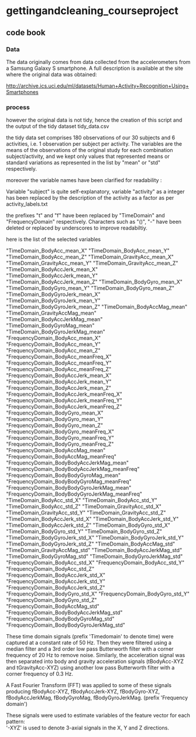 # gettingandcleaning_courseproject
## code book

### Data
The data originally comes from data collected from the accelerometers from a Samsung Galaxy S smartphone. A full description is available at the site where the original data was obtained:

http://archive.ics.uci.edu/ml/datasets/Human+Activity+Recognition+Using+Smartphones

### process
however the original data is not tidy, hence the creation of this script and the output of the tidy dataset tidy_data.csv

the tidy data set comprises 180 observations of our 30 subjects and 6 activities, i.e. 1 observation per subject per activity. The variables are the means of the observations of the original study for each combination subject/activity, and we kept only values that represented means or standard variations as represented in the list by "mean" or "std" respectively.

moreover the variable names have been clarified for readability :

Variable "subject" is quite self-explanatory, variable "activity" as a integer has been replaced by the description of the activity as a factor as per activity_labels.txt

the prefixes "t" and "f" have been replaced by "TimeDomain" and "FrequencyDomain" respectively.
Characters such as "()", "-" have been deleted or replaced by underscores to improve readabiltiy.

here is the list of the selected variables
                                 
 "TimeDomain_BodyAcc_mean_X"                    "TimeDomain_BodyAcc_mean_Y"                   
 "TimeDomain_BodyAcc_mean_Z"                    "TimeDomain_GravityAcc_mean_X"                
 "TimeDomain_GravityAcc_mean_Y"                 "TimeDomain_GravityAcc_mean_Z"                
 "TimeDomain_BodyAccJerk_mean_X"                "TimeDomain_BodyAccJerk_mean_Y"               
 "TimeDomain_BodyAccJerk_mean_Z"                "TimeDomain_BodyGyro_mean_X"                  
 "TimeDomain_BodyGyro_mean_Y"                   "TimeDomain_BodyGyro_mean_Z"                  
 "TimeDomain_BodyGyroJerk_mean_X"               "TimeDomain_BodyGyroJerk_mean_Y"              
 "TimeDomain_BodyGyroJerk_mean_Z"               "TimeDomain_BodyAccMag_mean"                  
 "TimeDomain_GravityAccMag_mean"                "TimeDomain_BodyAccJerkMag_mean"              
 "TimeDomain_BodyGyroMag_mean"                  "TimeDomain_BodyGyroJerkMag_mean"             
 "FrequencyDomain_BodyAcc_mean_X"               "FrequencyDomain_BodyAcc_mean_Y"              
 "FrequencyDomain_BodyAcc_mean_Z"               "FrequencyDomain_BodyAcc_meanFreq_X"          
 "FrequencyDomain_BodyAcc_meanFreq_Y"           "FrequencyDomain_BodyAcc_meanFreq_Z"          
 "FrequencyDomain_BodyAccJerk_mean_X"           "FrequencyDomain_BodyAccJerk_mean_Y"          
 "FrequencyDomain_BodyAccJerk_mean_Z"           "FrequencyDomain_BodyAccJerk_meanFreq_X"      
 "FrequencyDomain_BodyAccJerk_meanFreq_Y"       "FrequencyDomain_BodyAccJerk_meanFreq_Z"      
 "FrequencyDomain_BodyGyro_mean_X"              "FrequencyDomain_BodyGyro_mean_Y"             
 "FrequencyDomain_BodyGyro_mean_Z"              "FrequencyDomain_BodyGyro_meanFreq_X"         
 "FrequencyDomain_BodyGyro_meanFreq_Y"          "FrequencyDomain_BodyGyro_meanFreq_Z"         
 "FrequencyDomain_BodyAccMag_mean"              "FrequencyDomain_BodyAccMag_meanFreq"         
 "FrequencyDomain_BodyBodyAccJerkMag_mean"      "FrequencyDomain_BodyBodyAccJerkMag_meanFreq" 
 "FrequencyDomain_BodyBodyGyroMag_mean"         "FrequencyDomain_BodyBodyGyroMag_meanFreq"    
 "FrequencyDomain_BodyBodyGyroJerkMag_mean"     "FrequencyDomain_BodyBodyGyroJerkMag_meanFreq"
 "TimeDomain_BodyAcc_std_X"                     "TimeDomain_BodyAcc_std_Y"                    
 "TimeDomain_BodyAcc_std_Z"                     "TimeDomain_GravityAcc_std_X"                 
 "TimeDomain_GravityAcc_std_Y"                  "TimeDomain_GravityAcc_std_Z"                 
 "TimeDomain_BodyAccJerk_std_X"                 "TimeDomain_BodyAccJerk_std_Y"                
 "TimeDomain_BodyAccJerk_std_Z"                 "TimeDomain_BodyGyro_std_X"                   
 "TimeDomain_BodyGyro_std_Y"                    "TimeDomain_BodyGyro_std_Z"                   
 "TimeDomain_BodyGyroJerk_std_X"                "TimeDomain_BodyGyroJerk_std_Y"               
 "TimeDomain_BodyGyroJerk_std_Z"                "TimeDomain_BodyAccMag_std"                   
 "TimeDomain_GravityAccMag_std"                 "TimeDomain_BodyAccJerkMag_std"               
 "TimeDomain_BodyGyroMag_std"                   "TimeDomain_BodyGyroJerkMag_std"              
 "FrequencyDomain_BodyAcc_std_X"                "FrequencyDomain_BodyAcc_std_Y"               
 "FrequencyDomain_BodyAcc_std_Z"                "FrequencyDomain_BodyAccJerk_std_X"           
 "FrequencyDomain_BodyAccJerk_std_Y"            "FrequencyDomain_BodyAccJerk_std_Z"           
 "FrequencyDomain_BodyGyro_std_X"               "FrequencyDomain_BodyGyro_std_Y"              
 "FrequencyDomain_BodyGyro_std_Z"               "FrequencyDomain_BodyAccMag_std"              
 "FrequencyDomain_BodyBodyAccJerkMag_std"       "FrequencyDomain_BodyBodyGyroMag_std"         
 "FrequencyDomain_BodyBodyGyroJerkMag_std"   
 
 These time domain signals (prefix 'Timedomain' to denote time) were captured at a constant rate of 50 Hz. Then they were filtered using a median filter and a 3rd order low pass Butterworth filter with a corner frequency of 20 Hz to remove noise. Similarly, the acceleration signal was then separated into body and gravity acceleration signals (tBodyAcc-XYZ and tGravityAcc-XYZ) using another low pass Butterworth filter with a corner frequency of 0.3 Hz.
 
 A Fast Fourier Transform (FFT) was applied to some of these signals producing fBodyAcc-XYZ, fBodyAccJerk-XYZ, fBodyGyro-XYZ, fBodyAccJerkMag, fBodyGyroMag, fBodyGyroJerkMag. (prefix 'Frequency domain')
 
 These signals were used to estimate variables of the feature vector for each pattern:  
'-XYZ' is used to denote 3-axial signals in the X, Y and Z directions.
